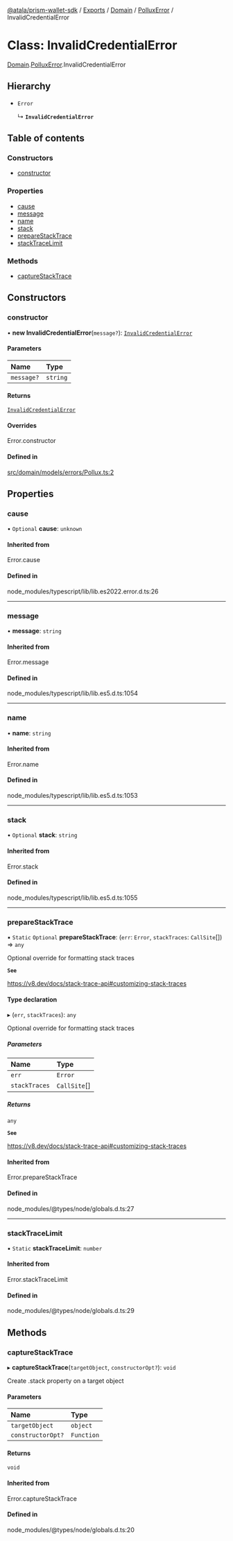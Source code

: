 [@atala/prism-wallet-sdk](../README.md) / [Exports](../modules.md) / [Domain](../modules/Domain.md) / [PolluxError](../modules/Domain.PolluxError.md) / InvalidCredentialError

# Class: InvalidCredentialError

[Domain](../modules/Domain.md).[PolluxError](../modules/Domain.PolluxError.md).InvalidCredentialError

## Hierarchy

- `Error`

  ↳ **`InvalidCredentialError`**

## Table of contents

### Constructors

- [constructor](Domain.PolluxError.InvalidCredentialError.md#constructor)

### Properties

- [cause](Domain.PolluxError.InvalidCredentialError.md#cause)
- [message](Domain.PolluxError.InvalidCredentialError.md#message)
- [name](Domain.PolluxError.InvalidCredentialError.md#name)
- [stack](Domain.PolluxError.InvalidCredentialError.md#stack)
- [prepareStackTrace](Domain.PolluxError.InvalidCredentialError.md#preparestacktrace)
- [stackTraceLimit](Domain.PolluxError.InvalidCredentialError.md#stacktracelimit)

### Methods

- [captureStackTrace](Domain.PolluxError.InvalidCredentialError.md#capturestacktrace)

## Constructors

### constructor

• **new InvalidCredentialError**(`message?`): [`InvalidCredentialError`](Domain.PolluxError.InvalidCredentialError.md)

#### Parameters

| Name | Type |
| :------ | :------ |
| `message?` | `string` |

#### Returns

[`InvalidCredentialError`](Domain.PolluxError.InvalidCredentialError.md)

#### Overrides

Error.constructor

#### Defined in

[src/domain/models/errors/Pollux.ts:2](https://github.com/input-output-hk/atala-prism-wallet-sdk-ts/blob/47ec1c8/src/domain/models/errors/Pollux.ts#L2)

## Properties

### cause

• `Optional` **cause**: `unknown`

#### Inherited from

Error.cause

#### Defined in

node_modules/typescript/lib/lib.es2022.error.d.ts:26

___

### message

• **message**: `string`

#### Inherited from

Error.message

#### Defined in

node_modules/typescript/lib/lib.es5.d.ts:1054

___

### name

• **name**: `string`

#### Inherited from

Error.name

#### Defined in

node_modules/typescript/lib/lib.es5.d.ts:1053

___

### stack

• `Optional` **stack**: `string`

#### Inherited from

Error.stack

#### Defined in

node_modules/typescript/lib/lib.es5.d.ts:1055

___

### prepareStackTrace

▪ `Static` `Optional` **prepareStackTrace**: (`err`: `Error`, `stackTraces`: `CallSite`[]) => `any`

Optional override for formatting stack traces

**`See`**

https://v8.dev/docs/stack-trace-api#customizing-stack-traces

#### Type declaration

▸ (`err`, `stackTraces`): `any`

Optional override for formatting stack traces

##### Parameters

| Name | Type |
| :------ | :------ |
| `err` | `Error` |
| `stackTraces` | `CallSite`[] |

##### Returns

`any`

**`See`**

https://v8.dev/docs/stack-trace-api#customizing-stack-traces

#### Inherited from

Error.prepareStackTrace

#### Defined in

node_modules/@types/node/globals.d.ts:27

___

### stackTraceLimit

▪ `Static` **stackTraceLimit**: `number`

#### Inherited from

Error.stackTraceLimit

#### Defined in

node_modules/@types/node/globals.d.ts:29

## Methods

### captureStackTrace

▸ **captureStackTrace**(`targetObject`, `constructorOpt?`): `void`

Create .stack property on a target object

#### Parameters

| Name | Type |
| :------ | :------ |
| `targetObject` | `object` |
| `constructorOpt?` | `Function` |

#### Returns

`void`

#### Inherited from

Error.captureStackTrace

#### Defined in

node_modules/@types/node/globals.d.ts:20
